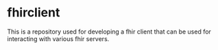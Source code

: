 # fhirclient
This is a repository used for developing a fhir client that can be used for interacting with various fhir servers.
